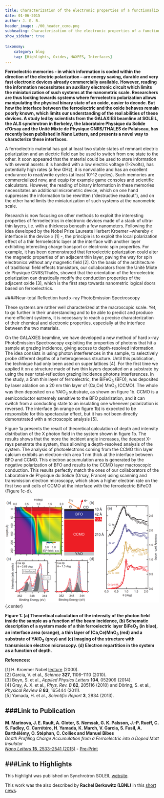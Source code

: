 ```yaml
---
title: Characterization of the electronic properties of a functionalized oxides interface
date: 01-06-2015
author: J. E. R.
header_image: ./00_header_ccmo.png
subheading: Characterization of the electronic properties of a functionalized oxides interface.
show_sidebar: true

taxonomy:
    category: blog
    tag: [Highlights, Oxides, HAXPES, Interfaces]
---
```


**Ferroelectric memories - in which information is coded within the direction of the electric polarization – are energy saving, durable and very fast electronic devices already commercially available. However, reading the information necessitates an auxiliary electronic circuit which limits the miniaturization of such systems at the nanometric scale. Researchers are thus looking towards systems where ferroelectric polarization allows manipulating the physical binary state of an oxide, easier to decode. But how the interface between the ferroelectric and the oxide behaves remain poorly known, which limits our understanding of the real abilities of these devices. A study led by scientists from the GALAXIES beamline at SOLEIL, the ALS synchrotron in Berkeley, the laboratoire Physique du Solide d’Orsay and the Unité Mixte de Physique CNRS/THALES de Palaiseau, has recently been published in Nano Letters, and presents a novel way to characterize these interfaces.**

A ferroelectric material has got at least two stable states of remnant electric polarization and an electric field can be used to switch from one state to the other. It soon appeared that the material could be used to store information with several assets: it is handled with a low electric voltage (1-2volts), has potentially high rates (a few GHz), it is nonvolatile and has an excellent endurance to read/write cycles (at least 10^12 cycles). Such memories are commercialized now, and equip for example game consoles and scientific calculators. However, the reading of binary information in these memories necessitates an additional micrometric device, which on one hand suppresses the information to be rewritten (“destructive readout”), and on the other hand limits the miniaturization of such systems at the nanometric scale.

Research is now focusing on other methods to exploit the interesting properties of ferroelectrics in electronic devices made of a stack of ultra-thin layers, i.e. with a thickness beneath a few nanometers. Following the idea developed by the Nobel Prize Laureate Herbert Kroemer –whereby « interface is the device » [1] -, the principle is to exploit the local polarization effect of a thin ferroelectric layer at the interface with another layer exhibiting interesting charge transport or electronic spin properties. For example, it has been demonstrated that ferroelectric polarization could alter the magnetic properties of an adjacent thin layer, paving the way for spin electronics without any magnetic field [2]. On the basis of the architecture of traditional field effects transistors, our collaborators from the Unité Mixte de Physique CNRS/Thalès, showed that the orientation of the ferroelectric polarization can drastically modify the conduction properties of the adjacent oxide [3], which is the first step towards nanometric logical doors based on ferroelectrics.

####Near-total Reflection hard x-ray PhotoEmission Spectroscopy 

These systems are rather well characterized at the macroscopic scale. Yet, to go further in their understanding and to be able to predict and produce more efficient systems, it is necessary to reach a precise characterization of their chemical and electronic properties, especially at the interface between the two materials.

On the GALAXIES beamline, we have developed a new method of hard x-ray PhotoEmission Spectroscopy exploiting the properties of photons that hit a sample at grazing incidence, giving access to depth-resolved information. The idea consists in using photon interferences in the sample, to selectively probe different depths of a heterogeneous structure. Until this publication, the technique had only been used on super lattices [4]. For the first time we applied it on a structure made of two thin layers deposited on a substrate by using the near total-reflection grazing incidence photons interferences. In the study, a 5nm thin layer of ferroelectric, the BiFeO<sub>3</sub> (BFO), was deposited by laser ablation on a 20 nm thin layer of (Ca,Ce) MnO<sub>3</sub> (CCMO). The whole was then deposited on a YAlO<sub>3</sub> substrate, as shown on figure 1b. CCMO is a semiconductor extremely sensitive to the BFO polarization, and it can switch from a conducting state to an insulating one whenever polarization is reversed. The interface (in orange on figure 1b) is expected to be responsible for this spectacular effect, but it has not been directly demonstrated with a microscopic analysis [5].

Figure 1a presents the result of theoretical calculation of depth and intensity distribution of the X photon field in the system shown in figure 1b. The results shows that the more the incident angle increases, the deepest X-rays penetrate the system, thus allowing a depth-resolved analysis of the system. The analysis of photoelectrons coming from the CCMO thin layer calcium exhibits an electron-rich area 1 nm thick at the interface between BFO and CCMO. This electron accumulation area is generated by the negative polarization of BFO and results to the CCMO layer macroscopic conduction. This results perfectly match the ones of our collaborators of the Laboratoire de Physique du Solide (Orsay, France) using scanning and transmission electron microscopy, which show a higher electron rate on the first two unit cells of CCMO at the interface with the ferroelectric BiFeO3 (Figure 1c-d).

![Figure 1](01_figure_haxpes.png)  {.center}

__Figure 1: (a) Theoretical calculation of the intensity of the photon field inside the sample as a function of the beam incidence, (b) Schematic description of a system made of a thin ferroelectric layer BiFeO<sub>3</sub> (in blue), an interface area (orange), a thin layer of (Ca,Ce)MnO<sub>3</sub> (red) and a substrate of YAlO<sub>3</sub> (grey) and (c) Imaging of the structure with transmission electron microscopy. (d) Electron repartition in the system as a function of depth.__

__References:__  

[1] H. Kroemer Nobel [lecture](http://www.nobelprize.org/nobel_prizes/physics/laureates/2000/kroemer-lecture.pdf) (2000).  
[2] Garcia, V. et al., *Science* **327**, 1106–1110 (2010).  
[3] Boyn, S. et al., *Applied Physics Letters* **104**, 052909 (2014).  
[4] Gray, A. X. et al., *Phys. Rev. B* **82**, 205116 (2010) and Döring, S. et al., *Physical Review B* **83**, 165444 (2011).  
[5] Yamada, H. et al., *Scientific Report* **3**, 2834 (2013).  


###Link to Publication
---

__M. Marinova, J. E. Rault, A. Gloter, S. Nemsak, G. K. Palsson, J.-P. Rueff, C. S. Fadley, C. Carrétéro, H. Yamada, K. March, V. Garcia, S. Fusil, A. Barthélémy, O. Stéphan, C. Colliex and Manuel Bibes__  
*Depth Profiling Charge Accumulation from a Ferroelectric into a Doped Mott Insulator*  
[*Nano Letters* **15**, 2533–2541 (2015)](http://pubs.acs.org/doi/abs/10.1021/acs.nanolett.5b00104) - [Pre-Print](https://arxiv.org/abs/1708.09160)

###Link to Highlights
---

This highlight was published on Synchrotron SOLEIL [website](https://www.synchrotron-soleil.fr/en/news/characterization-electronic-properties-functionalized-oxides-interface).

This work was the also described by __Rachel Berkowitz (LBNL)__ in this [short news](https://newscenter.lbl.gov/2015/06/10/investigating-buried-interfaces-in-ferroelectric-materials/).
